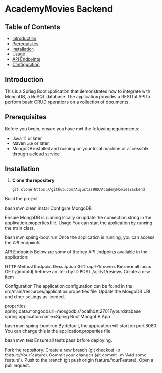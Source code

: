 # AcademyMovies Backend

## Table of Contents
- [Introduction](#introduction)
- [Prerequisites](#prerequisites)
- [Installation](#installation)
- [Usage](#usage)
- [API Endpoints](#api-endpoints)
- [Configuration](#configuration)


## Introduction
This is a Spring Boot application that demonstrates how to integrate with MongoDB, a NoSQL database. The application provides a RESTful API to perform basic CRUD operations on a collection of documents. 

## Prerequisites
Before you begin, ensure you have met the following requirements:
- Java 11 or later
- Maven 3.6 or later
- MongoDB installed and running on your local machine or accessible through a cloud service

## Installation
1. **Clone the repository**
   ```bash
   git clone https://github.com/Augustas900/AcademyMoviesBackend

Build the project

bash
mvn clean install
Configure MongoDB

Ensure MongoDB is running locally or update the connection string in the application.properties file.
Usage
You can start the application by running the main class.

bash
mvn spring-boot:run
Once the application is running, you can access the API endpoints.

API Endpoints
Below are some of the key API endpoints available in the application:

HTTP Method	Endpoint	Description
GET	/api/v1/movies	Retrieve all items
GET	/{imdbId}	Retrieve an item by ID
POST	/api/v1/reviews	Create a new item

Configuration
The application configuration can be found in the src/main/resources/application.properties file. Update the MongoDB URI and other settings as needed.

properties
spring.data.mongodb.uri=mongodb://localhost:27017/yourdatabase
spring.application.name=Spring Boot MongoDB App


bash
mvn spring-boot:run
By default, the application will start on port 8080. You can change this in the application.properties file.


bash
mvn test
Ensure all tests pass before deploying.


Fork the repository.
Create a new branch (git checkout -b feature/YourFeature).
Commit your changes (git commit -m 'Add some feature').
Push to the branch (git push origin feature/YourFeature).
Open a pull request.
